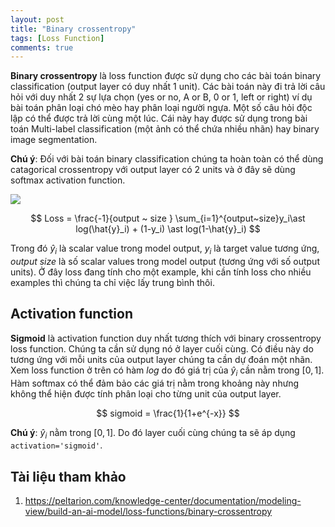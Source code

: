 ```yaml
---
layout: post
title: "Binary crossentropy"
tags: [Loss Function]
comments: true
---
```


**Binary crossentropy** là loss function được sử dụng cho các bài toán binary classification (output layer có duy nhất 1 unit). Các bài toán này đi trả lời câu hỏi với duy nhất 2 sự lựa chọn (yes or no, A or B, 0 or 1, left or right) ví dụ bài toán phân loại chó mèo hay phân loại người ngựa. Một số câu hỏi độc lập có thể được trả lời cùng một lúc. Cái này hay được sử dụng trong bài toán Multi-label classification (một ảnh có thể chứa nhiều nhãn) hay binary image segmentation.

**Chú ý**: Đối với bài toán binary classification chúng ta hoàn toàn có thể dùng catagorical crossentropy với output layer có 2 units và ở đây sẽ dùng softmax activation function.


<img src="https://peltarion.com/static/binary_crossentropy_setup.svg">

$$ Loss = \frac{-1}{output ~ size } \sum_{i=1}^{output~size}y_i\ast log(\hat{y}_i) + (1-y_i) \ast log(1-\hat{y}_i)  $$

Trong đó $\hat{y}_i$ là scalar value trong model output, $y_i$ là target value tương ứng, $output ~ size$ là số scalar values trong model output (tương ứng với số output units). Ở đây loss đang tính cho một example, khi cần tính loss cho nhiều examples thì chúng ta chỉ việc lấy trung bình thôi.

## Activation function
**Sigmoid** là activation function duy nhất tương thích với binary crossentropy loss function. Chúng ta cần sử dụng nó ở layer cuối cùng. Có điều này do tương ứng với mỗi units của output layer chúng ta cần dự đoán một nhãn. Xem loss function ở trên có hàm $log$ do đó giá trị của $\hat{y}_i$ cần nằm trong $[0, 1]$. Hàm softmax có thể đảm bảo các giá trị nằm trong khoảng này nhưng không thể hiện được tính phân loại cho từng unit của output layer.

$$ sigmoid = \frac{1}{1+e^{-x}} $$

**Chú ý**: $\hat{y}_i$ nằm trong $[0, 1]$. Do đó layer cuối cùng chúng ta sẽ áp dụng `activation='sigmoid'`.

## Tài liệu tham khảo
1. https://peltarion.com/knowledge-center/documentation/modeling-view/build-an-ai-model/loss-functions/binary-crossentropy 





